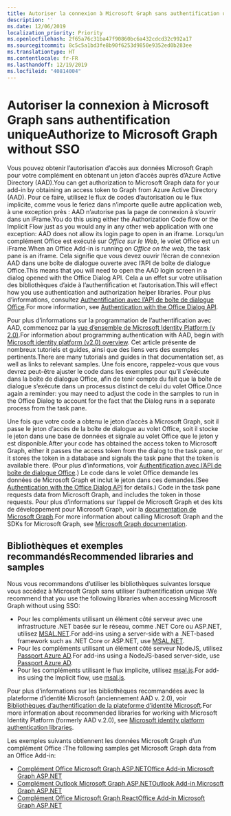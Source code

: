 ```yaml
---
title: Autoriser la connexion à Microsoft Graph sans authentification unique
description: ''
ms.date: 12/06/2019
localization_priority: Priority
ms.openlocfilehash: 2f65a76c31ba47f90860bc6a432cdcd32c992a17
ms.sourcegitcommit: 8c5c5a1bd3fe8b90f6253d9850e9352ed0b283ee
ms.translationtype: HT
ms.contentlocale: fr-FR
ms.lasthandoff: 12/19/2019
ms.locfileid: "40814004"
---
```

# <a name="authorize-to-microsoft-graph-without-sso"></a><span data-ttu-id="79d4b-102">Autoriser la connexion à Microsoft Graph sans authentification unique</span><span class="sxs-lookup"><span data-stu-id="79d4b-102">Authorize to Microsoft Graph without SSO</span></span>

<span data-ttu-id="79d4b-103">Vous pouvez obtenir l’autorisation d’accès aux données Microsoft Graph pour votre complément en obtenant un jeton d’accès auprès d’Azure Active Directory (AAD).</span><span class="sxs-lookup"><span data-stu-id="79d4b-103">You can get authorization to Microsoft Graph data for your add-in by obtaining an access token to Graph from Azure Active Directory (AAD).</span></span> <span data-ttu-id="79d4b-104">Pour ce faire, utilisez le flux de codes d’autorisation ou le flux implicite, comme vous le feriez dans n’importe quelle autre application web, à une exception près : AAD n’autorise pas la page de connexion à s’ouvrir dans un iFrame.</span><span class="sxs-lookup"><span data-stu-id="79d4b-104">You do this using either the Authorization Code flow or the Implicit Flow just as you would any in any other web application with one exception: AAD does not allow its login page to open in an iframe.</span></span> <span data-ttu-id="79d4b-105">Lorsqu’un complément Office est exécuté sur *Office sur le Web*, le volet Office est un iFrame.</span><span class="sxs-lookup"><span data-stu-id="79d4b-105">When an Office Add-in is running on *Office on the web*, the task pane is an iframe.</span></span> <span data-ttu-id="79d4b-106">Cela signifie que vous devez ouvrir l’écran de connexion AAD dans une boîte de dialogue ouverte avec l’API de boîte de dialogue Office.</span><span class="sxs-lookup"><span data-stu-id="79d4b-106">This means that you will need to open the AAD login screen in a dialog opened with the Office Dialog API.</span></span> <span data-ttu-id="79d4b-107">Cela a un effet sur votre utilisation des bibliothèques d’aide à l’authentification et l’autorisation.</span><span class="sxs-lookup"><span data-stu-id="79d4b-107">This will effect how you use authentication and authorization helper libraries.</span></span> <span data-ttu-id="79d4b-108">Pour plus d’informations, consultez [Authentification avec l’API de boîte de dialogue Office](auth-with-office-dialog-api.md).</span><span class="sxs-lookup"><span data-stu-id="79d4b-108">For more information, see [Authentication with the Office Dialog API](auth-with-office-dialog-api.md).</span></span>

<span data-ttu-id="79d4b-109">Pour plus d’informations sur la programmation de l’authentification avec AAD, commencez par la [vue d’ensemble de Microsoft Identity Platform (v 2.0)](/azure/active-directory/develop/v2-overview).</span><span class="sxs-lookup"><span data-stu-id="79d4b-109">For information about programming authentication with AAD, begin with [Microsoft identity platform (v2.0) overview](/azure/active-directory/develop/v2-overview).</span></span> <span data-ttu-id="79d4b-110">Cet article présente de nombreux tutoriels et guides, ainsi que des liens vers des exemples pertinents.</span><span class="sxs-lookup"><span data-stu-id="79d4b-110">There are many tutorials and guides in that documentation set, as well as links to relevant samples.</span></span> <span data-ttu-id="79d4b-111">Une fois encore, rappelez-vous que vous devrez peut-être ajuster le code dans les exemples pour qu’il s’exécute dans la boîte de dialogue Office, afin de tenir compte du fait que la boîte de dialogue s’exécute dans un processus distinct de celui du volet Office.</span><span class="sxs-lookup"><span data-stu-id="79d4b-111">Once again a reminder: you may need to adjust the code in the samples to run in the Office Dialog to account for the fact that the Dialog runs in a separate process from the task pane.</span></span>

<span data-ttu-id="79d4b-112">Une fois que votre code a obtenu le jeton d’accès à Microsoft Graph, soit il passe le jeton d’accès de la boîte de dialogue au volet Office, soit il stocke le jeton dans une base de données et signale au volet Office que le jeton y est disponible.</span><span class="sxs-lookup"><span data-stu-id="79d4b-112">After your code has obtained the access token to Microsoft Graph, either it passes the access token from the dialog to the task pane, or it stores the token in a database and signals the task pane that the token is available there.</span></span> <span data-ttu-id="79d4b-113">(Pour plus d’informations, voir [Authentification avec l’API de boîte de dialogue Office](auth-with-office-dialog-api.md).) Le code dans le volet Office demande les données de Microsoft Graph et inclut le jeton dans ces demandes.</span><span class="sxs-lookup"><span data-stu-id="79d4b-113">(See [Authentication with the Office Dialog API](auth-with-office-dialog-api.md) for details.) Code in the task pane requests data from Microsoft Graph, and includes the token in those requests.</span></span> <span data-ttu-id="79d4b-114">Pour plus d’informations sur l’appel de Microsoft Graph et des kits de développement pour Microsoft Graph, voir la [documentation de Microsoft Graph](/graph/).</span><span class="sxs-lookup"><span data-stu-id="79d4b-114">For more information about calling Microsoft Graph and the SDKs for Microsoft Graph, see [Microsoft Graph documentation](/graph/).</span></span>

## <a name="recommended-libraries-and-samples"></a><span data-ttu-id="79d4b-115">Bibliothèques et exemples recommandés</span><span class="sxs-lookup"><span data-stu-id="79d4b-115">Recommended libraries and samples</span></span>

<span data-ttu-id="79d4b-116">Nous vous recommandons d’utiliser les bibliothèques suivantes lorsque vous accédez à Microsoft Graph sans utiliser l’authentification unique :</span><span class="sxs-lookup"><span data-stu-id="79d4b-116">We recommend that you use the following libraries when accessing Microsoft Graph without using SSO:</span></span>

- <span data-ttu-id="79d4b-117">Pour les compléments utilisant un élément côté serveur avec une infrastructure .NET basée sur le réseau, comme .NET Core ou ASP.NET, utilisez [MSAL.NET](https://github.com/AzureAD/microsoft-authentication-library-for-dotnet/wiki#conceptual-documentation).</span><span class="sxs-lookup"><span data-stu-id="79d4b-117">For add-ins using a server-side with a .NET-based framework such as .NET Core or ASP.NET, use [MSAL.NET](https://github.com/AzureAD/microsoft-authentication-library-for-dotnet/wiki#conceptual-documentation).</span></span>
- <span data-ttu-id="79d4b-118">Pour les compléments utilisant un élément côté serveur NodeJS, utilisez [Passport Azure AD](https://github.com/AzureAD/passport-azure-ad).</span><span class="sxs-lookup"><span data-stu-id="79d4b-118">For add-ins using a NodeJS-based server-side, use [Passport Azure AD](https://github.com/AzureAD/passport-azure-ad).</span></span>
- <span data-ttu-id="79d4b-119">Pour les compléments utilisant le flux implicite, utilisez [msal.js](https://github.com/AzureAD/microsoft-authentication-library-for-js/wiki).</span><span class="sxs-lookup"><span data-stu-id="79d4b-119">For add-ins using the Implicit flow, use [msal.js](https://github.com/AzureAD/microsoft-authentication-library-for-js/wiki).</span></span>

<span data-ttu-id="79d4b-120">Pour plus d’informations sur les bibliothèques recommandées avec la plateforme d’identité Microsoft (anciennement AAD v. 2.0), voir [Bibliothèques d’authentification de la plateforme d’identité Microsoft](/azure/active-directory/develop/reference-v2-libraries).</span><span class="sxs-lookup"><span data-stu-id="79d4b-120">For more information about recommended libraries for working with Microsoft Identity Platform (formerly AAD v.2.0), see [Microsoft identity platform authentication libraries](/azure/active-directory/develop/reference-v2-libraries).</span></span>

<span data-ttu-id="79d4b-121">Les exemples suivants obtiennent les données Microsoft Graph d’un complément Office :</span><span class="sxs-lookup"><span data-stu-id="79d4b-121">The following samples get Microsoft Graph data from an Office Add-in:</span></span>

- [<span data-ttu-id="79d4b-122">Complément Office Microsoft Graph ASP.NET</span><span class="sxs-lookup"><span data-stu-id="79d4b-122">Office Add-in Microsoft Graph ASP.NET</span></span>](https://github.com/OfficeDev/PnP-OfficeAddins/tree/master/Samples/auth/Office-Add-in-Microsoft-Graph-ASPNET)
- [<span data-ttu-id="79d4b-123">Complément Outlook Microsoft Graph ASP.NET</span><span class="sxs-lookup"><span data-stu-id="79d4b-123">Outlook Add-in Microsoft Graph ASP.NET</span></span>](https://github.com/OfficeDev/PnP-OfficeAddins/tree/master/Samples/auth/Outlook-Add-in-Microsoft-Graph-ASPNET)
- [<span data-ttu-id="79d4b-124">Complément Office Microsoft Graph React</span><span class="sxs-lookup"><span data-stu-id="79d4b-124">Office Add-in Microsoft Graph ASP.NET</span></span>](https://github.com/OfficeDev/PnP-OfficeAddins/tree/master/Samples/auth/Office-Add-in-Microsoft-Graph-React)

